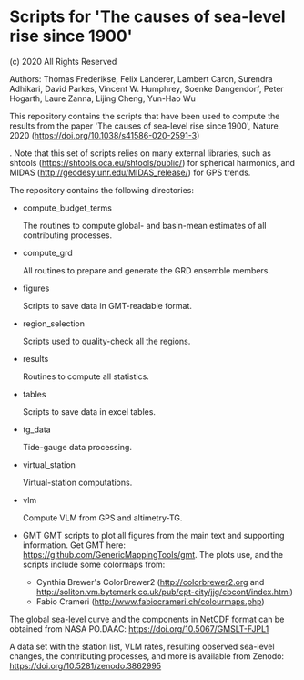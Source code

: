 # Scripts for 'The causes of sea-level rise since 1900'
(c) 2020 All Rights Reserved

Authors: Thomas Frederikse, Felix Landerer, Lambert Caron, Surendra Adhikari, David Parkes, Vincent W. Humphrey, Soenke Dangendorf, Peter Hogarth, Laure Zanna, Lijing Cheng, Yun-Hao Wu

This repository contains the scripts that have been used to compute the results from the paper 'The causes of sea-level rise since 1900', Nature, 2020 (https://doi.org/10.1038/s41586-020-2591-3) 

. Note that this set of scripts relies on many external libraries, such as shtools (https://shtools.oca.eu/shtools/public/) for spherical harmonics, and MIDAS (http://geodesy.unr.edu/MIDAS_release/) for GPS trends.

The repository contains the following directories:

* compute_budget_terms

   The routines to compute global- and basin-mean estimates of all contributing processes.
* compute_grd

   All routines to prepare and generate the GRD ensemble members.
* figures

   Scripts to save data in GMT-readable format.
* region_selection

   Scripts used to quality-check all the regions.
* results

   Routines to compute all statistics.
* tables

   Scripts to save data in excel tables.
* tg_data

   Tide-gauge data processing.
* virtual_station

   Virtual-station computations.
* vlm

   Compute VLM from GPS and altimetry-TG.
* GMT
GMT scripts to plot all figures from the main text and supporting information. Get GMT here: https://github.com/GenericMappingTools/gmt. The plots use, and the scripts include some colormaps from:
  * Cynthia Brewer's ColorBrewer2 (http://colorbrewer2.org and http://soliton.vm.bytemark.co.uk/pub/cpt-city/jjg/cbcont/index.html)
  * Fabio Crameri (http://www.fabiocrameri.ch/colourmaps.php)

The global sea-level curve and the components in NetCDF format can be obtained from NASA PO.DAAC:  https://doi.org/10.5067/GMSLT-FJPL1

A data set with the station list, VLM rates, resulting observed sea-level changes, the contributing processes, and more is available from Zenodo: https://doi.org/10.5281/zenodo.3862995 




